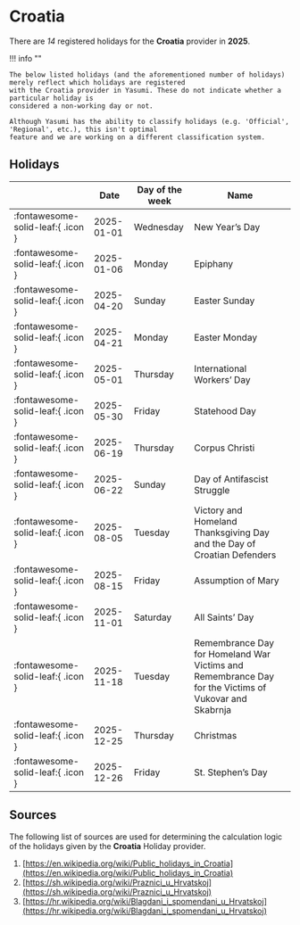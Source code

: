 # Croatia

There are _14_ registered holidays for the **Croatia** provider in **2025**.

!!! info ""

    The below listed holidays (and the aforementioned number of holidays) merely reflect which holidays are registered
    with the Croatia provider in Yasumi. These do not indicate whether a particular holiday is
    considered a non-working day or not.

    Although Yasumi has the ability to classify holidays (e.g. 'Official', 'Regional', etc.), this isn't optimal
    feature and we are working on a different classification system.

## Holidays

|     | Date | Day of the week | Name |
| --- | ---- | --------------- | ---- |
| :fontawesome-solid-leaf:{ .icon } | 2025-01-01 | Wednesday | New Year’s Day |
| :fontawesome-solid-leaf:{ .icon } | 2025-01-06 | Monday | Epiphany |
| :fontawesome-solid-leaf:{ .icon } | 2025-04-20 | Sunday | Easter Sunday |
| :fontawesome-solid-leaf:{ .icon } | 2025-04-21 | Monday | Easter Monday |
| :fontawesome-solid-leaf:{ .icon } | 2025-05-01 | Thursday | International Workers’ Day |
| :fontawesome-solid-leaf:{ .icon } | 2025-05-30 | Friday | Statehood Day |
| :fontawesome-solid-leaf:{ .icon } | 2025-06-19 | Thursday | Corpus Christi |
| :fontawesome-solid-leaf:{ .icon } | 2025-06-22 | Sunday | Day of Antifascist Struggle |
| :fontawesome-solid-leaf:{ .icon } | 2025-08-05 | Tuesday | Victory and Homeland Thanksgiving Day and the Day of Croatian Defenders |
| :fontawesome-solid-leaf:{ .icon } | 2025-08-15 | Friday | Assumption of Mary |
| :fontawesome-solid-leaf:{ .icon } | 2025-11-01 | Saturday | All Saints’ Day |
| :fontawesome-solid-leaf:{ .icon } | 2025-11-18 | Tuesday | Remembrance Day for Homeland War Victims and Remembrance Day for the Victims of Vukovar and Skabrnja |
| :fontawesome-solid-leaf:{ .icon } | 2025-12-25 | Thursday | Christmas |
| :fontawesome-solid-leaf:{ .icon } | 2025-12-26 | Friday | St. Stephen’s Day |

## Sources

The following list of sources are used for determining the calculation logic of
the holidays given by the **Croatia** Holiday provider.

1. [https://en.wikipedia.org/wiki/Public_holidays_in_Croatia](https://en.wikipedia.org/wiki/Public_holidays_in_Croatia)
1. [https://sh.wikipedia.org/wiki/Praznici_u_Hrvatskoj](https://sh.wikipedia.org/wiki/Praznici_u_Hrvatskoj)
1. [https://hr.wikipedia.org/wiki/Blagdani_i_spomendani_u_Hrvatskoj](https://hr.wikipedia.org/wiki/Blagdani_i_spomendani_u_Hrvatskoj)
